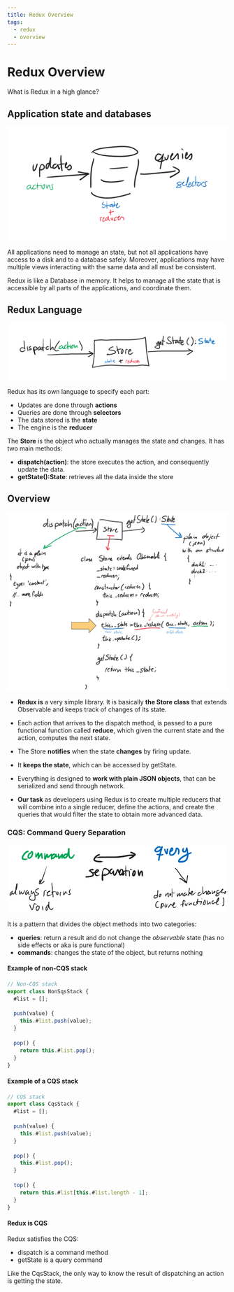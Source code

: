 ```yaml
---
title: Redux Overview
tags:
  - redux
  - overview
---
```


# Redux Overview

What is Redux in a high glance?

## Application state and databases

![Redux as Database](/images/redux/redux-database.png)

All applications need to manage an state, but not all applications have access
to a disk and to a database safely. Moreover, applications may have multiple
views interacting with the same data and all must be consistent.

Redux is like a Database in memory. It helps to manage all the state that is
accessible by all parts of the applications, and coordinate them.

## Redux Language

![Redux Overview](/images/redux/redux-overview-minimal.png)

Redux has its own language to specify each part:

- Updates are done through **actions**
- Queries are done through **selectors**
- The data stored is the **state**
- The engine is the **reducer**

The **Store** is the object who actually manages the state and changes. It has
two main methods:

- **dispatch(action)**: the store executes the action, and consequently update
  the data.
- **getState():State**: retrieves all the data inside the store

## Overview

![Redux Overview](/images/redux/redux-overview.png)

- **Redux is** a very simple library. It is basically **the Store class** that
  extends Observable and keeps track of changes of its state.

- Each action that arrives to the dispatch method, is passed to a pure
  functional function called **reduce**, which given the current state and the
  action, computes the next state.

- The Store **notifies** when the state **changes** by firing update.

- It **keeps the state**, which can be accessed by getState.

- Everything is designed to **work with plain JSON objects**, that can be
  serialized and send through network.

- **Our task** as developers using Redux is to create multiple reducers that
  will combine into a single reducer, define the actions, and create the queries
  that would filter the state to obtain more advanced data.

### CQS: Command Query Separation

![Command Query Separation](/images/redux/cqs.png)

It is a pattern that divides the object methods into two categories:

- **queries**: return a result and do not change the _observable_ state (has no
  side effects or aka is pure functional)
- **commands**: changes the state of the object, but returns nothing

#### Example of non-CQS stack

```javascript
// Non-CQS stack
export class NonSqsStack {
  #list = [];

  push(value) {
    this.#list.push(value);
  }

  pop() {
    return this.#list.pop();
  }
}
```

#### Example of a CQS stack

```javascript
// CQS stack
export class CqsStack {
  #list = [];

  push(value) {
    this.#list.push(value);
  }

  pop() {
    this.#list.pop();
  }

  top() {
    return this.#list[this.#list.length - 1];
  }
}
```

#### Redux is CQS

Redux satisfies the CQS:

- dispatch is a command method
- getState is a query command

Like the CqsStack, the only way to know the result of dispatching an action is
getting the state.